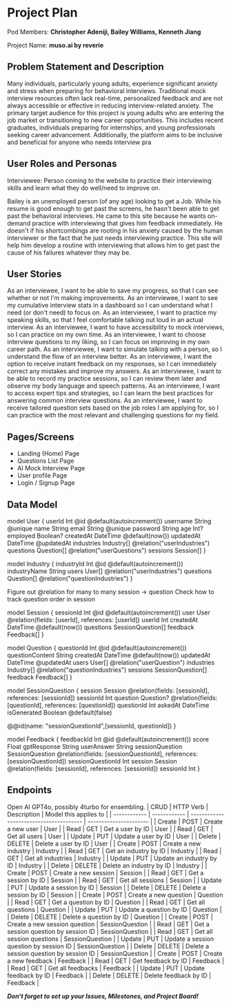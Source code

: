 # Project Plan

Pod Members: **Christopher Adeniji, Bailey Williams, Kenneth Jiang** 

Project Name: **muso.ai by reverie**

## Problem Statement and Description

Many individuals, particularly young adults, experience significant anxiety and stress when preparing for behavioral interviews. Traditional mock interview resources often lack real-time, personalized feedback and are not always accessible or effective in reducing interview-related anxiety. The primary target audience for this project is young adults who are entering the job market or transitioning to new career opportunities. This includes recent graduates, individuals preparing for internships, and young professionals seeking career advancement. Additionally, the platform aims to be inclusive and beneficial for anyone who needs interview pra

## User Roles and Personas

Interviewee: Person coming to the website to practice their interviewing skills and learn what they do well/need to improve on.

Bailey is an unemployed person (of any age) looking to get a Job. While his resume is good enough to get past the screens, he hasn't been able to get past the behavioral interviews. He came to this site because he wants on-demand practice with interviewing that gives him feedback immediately. He doesn't if his shortcombings are rooting in his anxiety caused by the human interviewer or the fact that he just needs interviewing practice. This site will help him develop a routine with interviewing that allows him to get past the cause of his failures whatever they may be.

## User Stories

As an interviewee, I want to be able to save my progress, so that I can see whether or not I'm making improvements.
As an interviewee, I want to see my cumulative interview stats in a dashboard so I can understand what I need (or don't need) to focus on.
As an interviewee, I want to practice my speaking skills, so that I feel comfortable talking out loud in an actual interview.
As an interviewee, I want to have accessibility to mock interviews, so I can practice on my own time.
As an interviewee, I want to choose interview questions to my liking, so I can focus on improving in my own career path.
As an interviewee, I want to simulate talking with a person, so I understand the flow of an interview better.
As an interviewee, I want the option to receive instant feedback on my responses, so I can immediately correct any mistakes and improve my answers.
As an interviewee, I want to be able to record my practice sessions, so I can review them later and observe my body language and speech patterns.
As an interviewee, I want to access expert tips and strategies, so I can learn the best practices for answering common interview questions.
As an interviewee, I want to receive tailored question sets based on the job roles I am applying for, so I can practice with the most relevant and challenging questions for my field.

## Pages/Screens

* Landing (Home) Page 
* Questions List Page
* AI Mock Interview Page
* User profile Page
* Login / Signup Page

## Data Model

model User {
 userId  Int    @id @default(autoincrement())
 username String  @unique
 name   String
 email   String  @unique
 password String
 age    Int?
 employed Boolean?
 createdAt DateTime @default(now())
 updatedAt DateTime @updatedAt
 industries Industry[] @relation("userIndustries")
 questions Question[] @relation("userQuestions")
 sessions  Session[]
}

model Industry {
 industryId  Int    @id @default(autoincrement())
 industryName String
 users    User[] @relation("userIndustries")
 questions  Question[] @relation("questionIndustries")
}

Figure out @relation for many to many session -> question
Check how to track question order in session

model Session {
  sessionId Int       @id @default(autoincrement())
  user      User      @relation(fields: [userId], references: [userId])
  userId    Int
  createdAt DateTime  @default(now())
  questions SessionQuestion[]
  feedback  Feedback[]
}

model Question {
  questionId      Int       @id @default(autoincrement())
  questionContent String
  createdAt       DateTime  @default(now())
  updatedAt       DateTime  @updatedAt
  users           User[] @relation("userQuestion")
  industries      Industry[] @relation("questionIndustries")
  sessions        SessionQuestion[]
  feedback        Feedback[]
}

model SessionQuestion {
  session    Session  @relation(fields: [sessionId], references: [sessionId])
  sessionId  Int
  question   Question? @relation(fields: [questionId], references: [questionId])
  questionId Int
  askedAt  DateTime
  isGenerated Boolean @default(false)

  @@id(name: "sessionQuestionId",[sessionId, questionId])
}

model Feedback {
 feedbackId Int   @id @default(autoincrement())
 score    Float
 gptResponse String
 userAnswer String
 sessionQuestion  SessionQuestion @relation(fields: [sessionQuestionId], references: [sessionQuestionId])
 sessionQuestionId Int
 session   Session @relation(fields: [sessionId], references: [sessionId])
 sessionId  Int
}

## Endpoints

Open AI GPT4o, possibly 4turbo for ensembling.
| CRUD         | HTTP Verb    | Description                             | Model this applies to  |
| ------------ | ------------ | --------------------------------------- | ---------------------- |
| Create       | POST         | Create a new user                       | User                   |
| Read         | GET          | Get a user by ID                        | User                   |
| Read         | GET          | Get all users                           | User                   |
| Update       | PUT          | Update a user by ID                     | User                   |
| Delete       | DELETE       | Delete a user by ID                     | User                   |
| Create       | POST         | Create a new industry                   | Industry               |
| Read         | GET          | Get an industry by ID                   | Industry               |
| Read         | GET          | Get all industries                      | Industry               |
| Update       | PUT          | Update an industry by ID                | Industry               |
| Delete       | DELETE       | Delete an industry by ID                | Industry               |
| Create       | POST         | Create a new session                    | Session                |
| Read         | GET          | Get a session by ID                     | Session                |
| Read         | GET          | Get all sessions                        | Session                |
| Update       | PUT          | Update a session by ID                  | Session                |
| Delete       | DELETE       | Delete a session by ID                  | Session                |
| Create       | POST         | Create a new question                   | Question               |
| Read         | GET          | Get a question by ID                    | Question               |
| Read         | GET          | Get all questions                       | Question               |
| Update       | PUT          | Update a question by ID                 | Question               |
| Delete       | DELETE       | Delete a question by ID                 | Question               |
| Create       | POST         | Create a new session question           | SessionQuestion        |
| Read         | GET          | Get a session question by session ID    | SessionQuestion        |
| Read         | GET          | Get all session questions               | SessionQuestion        |
| Update       | PUT          | Update a session question by session ID | SessionQuestion        |
| Delete       | DELETE       | Delete a session question by session ID | SessionQuestion        |
| Create       | POST         | Create a new feedback                   | Feedback               |
| Read         | GET          | Get feedback by ID                      | Feedback               |
| Read         | GET          | Get all feedbacks                       | Feedback               |
| Update       | PUT          | Update feedback by ID                   | Feedback               |
| Delete       | DELETE       | Delete feedback by ID                   | Feedback               |


***Don't forget to set up your Issues, Milestones, and Project Board!***
